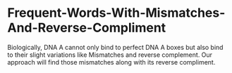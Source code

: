 # Frequent-Words-With-Mismatches-And-Reverse-Compliment
Biologically, DNA A cannot only bind to  perfect DNA A boxes but also bind to their slight  variations like Mismatches and reverse complement. Our  approach will find those mismatches along with its reverse compliment.
